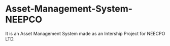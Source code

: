 # Asset-Management-System-NEEPCO
It is an Asset Management System made as an Intership Project for NEECPO LTD.
